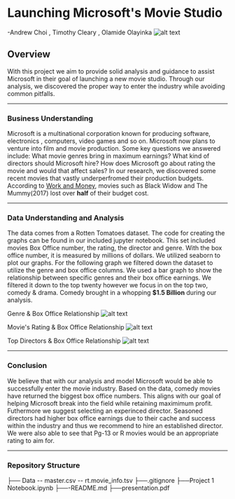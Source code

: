 # Launching Microsoft's Movie Studio
-Andrew Choi , Timothy Cleary , Olamide Olayinka
![alt text](https://logos-world.net/wp-content/uploads/2020/09/Microsoft-Logo.png)
 ## Overview
With this project we aim to provide solid analysis and guidance to assist Microsoft in their goal of launching a new movie studio. Through our analysis, we discovered the proper way to enter the industry while avoiding common pitfalls.

-----

 ### Business Understanding
Microsoft is a multinational corporation known for producing software, electronics , computers, video games and so on. Microsoft now plans to venture into film and movie production. Some key questions we answered include: What movie genres bring in maximum earnings? What kind of directors should Microsoft hire? How does Microsoft go about rating the movie and would that affect sales? In our research, we discovered some recent movies that vastly underperfromed their production budgets. According to [Work and Money](https://www.workandmoney.com/s/biggest-box-office-bombs-movie-flops-8225f2e154084d6b), movies such as Black Widow and The Mummy(2017) lost over **half** of their budget cost.

-----

### Data Understanding and Analysis

The data comes from a Rotten Tomatoes dataset. The code for creating the graphs can be found in our included jupyter notebook. This set included movies Box Office number, the rating, the director and genre. With the box office number, it is measured by millions of dollars. We utilized seaborn to plot our graphs. For the following graph we filtered down the dataset to utilize the genre and box office columns. We used a bar graph to show the relationship between specific genres and their box office earnings. We filtered it down to the top twenty however we focus in on the top two, comedy & drama. Comedy brought in a whopping **$1.5 Billion** during our analysis.

Genre & Box Office Relationship
![alt text](https://i.imgur.com/023cjm6.png)


Movie's Rating & Box Office Relationship 
![alt text](https://i.imgur.com/kpg7vcS.png)

Top Directors & Box Office Relationship
![alt text](https://i.imgur.com/tM1MFil.png)

-----

### Conclusion
We believe that with our analysis and model Microsoft would be able to successfully enter the movie industry. Based on the data, comedy movies have returned the biggest box office numbers. This aligns with our goal of helping Microsoft break into the field while retaining maximimum profit. Futhermore we suggest selecting an experinced director. Seasoned directors had higher box office earnings due to their cache and success within the industry and thus we recommend to hire an established director. We were also able to see that Pg-13 or R movies would be an appropriate rating to aim for.


-----

### Repository Structure
├── Data -- master.csv -- rt.movie_info.tsv
├──.gitignore
├──Project 1 Notebook.ipynb
├──-README.md
├──presentation.pdf
